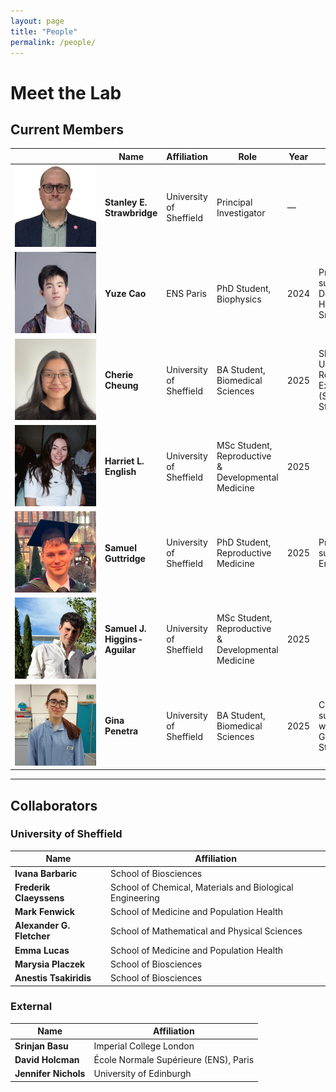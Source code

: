 ```yaml
---
layout: page
title: "People"
permalink: /people/
---
```


# Meet the Lab

## Current Members

<style>
.people-table td:first-child,
.people-table th:first-child {
  width: 130px;
  min-width: 130px;
  max-width: 150px;
}
</style>

<table class="people-table">
  <thead>
    <tr>
      <th></th>
      <th>Name</th>
      <th>Affiliation</th>
      <th>Role</th>
      <th>Year</th>
      <th>Notes</th>
    </tr>
  </thead>
  <tbody>
    <tr>
      <td><img src="/assets/images/people/stanley_strawbridge.jpg" class="people-photo" /></td>
      <td><strong>Stanley E. Strawbridge</strong></td>
      <td>University of Sheffield</td>
      <td>Principal Investigator</td>
      <td>—</td>
      <td></td>
    </tr>
    <tr>
      <td><img src="/assets/images/people/yuze_cao.jpg" class="people-photo" /></td>
      <td><strong>Yuze Cao</strong></td>
      <td>ENS Paris</td>
      <td>PhD Student, Biophysics</td>
      <td>2024</td>
      <td>Primary supervisors: David Holcman, Srinjan Basu</td>
    </tr>
    <tr>
      <td><img src="/assets/images/people/cherie_cheung.jpg" class="people-photo" /></td>
      <td><strong>Cherie Cheung</strong></td>
      <td>University of Sheffield</td>
      <td>BA Student, Biomedical Sciences</td>
      <td>2025</td>
      <td>Sheffield Undergraduate Research Experience (SURE) Student</td>
    </tr>
    <tr>
      <td><img src="/assets/images/people/harriet_english.jpg" class="people-photo" /></td>
      <td><strong>Harriet L. English</strong></td>
      <td>University of Sheffield</td>
      <td>MSc Student, Reproductive & Developmental Medicine</td>
      <td>2025</td>
      <td></td>
    </tr>
    <tr>
      <td><img src="/assets/images/people/samuel_guttridge.jpg" class="people-photo" /></td>
      <td><strong>Samuel Guttridge</strong></td>
      <td>University of Sheffield</td>
      <td>PhD Student, Reproductive Medicine</td>
      <td>2025</td>
      <td>Primary supervisor: Emma Lucas</td>
    </tr>
    <tr>
      <td><img src="/assets/images/people/samuel_higgins-aguilar.jpg" class="people-photo" /></td>
      <td><strong>Samuel J. Higgins-Aguilar</strong></td>
      <td>University of Sheffield</td>
      <td>MSc Student, Reproductive & Developmental Medicine</td>
      <td>2025</td>
      <td></td>
    </tr>
	<tr>
      <td><img src="/assets/images/people/gina_penetra.jpg" class="people-photo" /></td>
      <td><strong>Gina Penetra</strong></td>
      <td>University of Sheffield</td>
      <td>BA Student, Biomedical Sciences</td>
      <td>2025</td>
      <td>Co-supervised with Paul J. Gokhale; SURE Student</td>
    </tr>
  </tbody>
</table>

---

## Collaborators

### University of Sheffield

| Name                      | Affiliation                                               |
|---------------------------|-----------------------------------------------------------|
| **Ivana Barbaric**        | School of Biosciences                                     |
| **Frederik Claeyssens**   | School of Chemical, Materials and Biological Engineering  |
| **Mark Fenwick**          | School of Medicine and Population Health                  |
| **Alexander G. Fletcher** | School of Mathematical and Physical Sciences              |
| **Emma Lucas**            | School of Medicine and Population Health                  |
| **Marysia Placzek**       | School of Biosciences                                     |
| **Anestis Tsakiridis**    | School of Biosciences                                     |

### External

| Name                | Affiliation                             |
|---------------------|-----------------------------------------|
| **Srinjan Basu**    | Imperial College London                 |
| **David Holcman**   | École Normale Supérieure (ENS), Paris   |
| **Jennifer Nichols**| University of Edinburgh                 |
